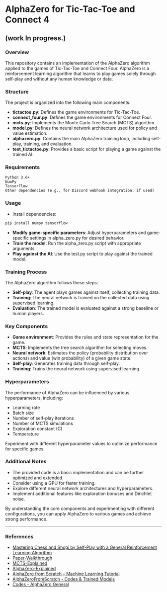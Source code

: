 # AlphaZero for Tic-Tac-Toe and Connect 4

## (work In progress.)

### Overview
This repository contains an implementation of the AlphaZero algorithm applied to the games of Tic-Tac-Toe and Connect Four. AlphaZero is a reinforcement learning algorithm that learns to play games solely through self-play and without any human knowledge or data.

### Structure
The project is organized into the following main components:
- __tictactoe.py__: Defines the game environments for Tic-Tac-Toe.
- __connect_four.py__: Defines the game environments for Connect Four.
- __mcts.py__: Implements the Monte Carlo Tree Search (MCTS) algorithm.
- __model.py__: Defines the neural network architecture used for policy and value estimation.
- __alphazero.py__: Contains the main AlphaZero training loop, including self-play, training, and evaluation.
- __test_tictactoe.py__: Provides a basic script for playing a game against the trained AI.

### Requirements
```
Python 3.6+
NumPy
TensorFlow
Other dependencies (e.g., for Discord webhook integration, if used)
```

### Usage
- Install dependencies:
```Bash
pip install numpy tensorflow
```

- __Modify game-specific parameters__: Adjust hyperparameters and game-specific settings in alpha_zero.py for desired behavior.
- __Train the model__: Run the alpha_zero.py script with appropriate arguments.
- __Play against the AI__: Use the test.py script to play against the trained model.

### Training Process
The AlphaZero algorithm follows these steps:

- __Self-play__: The agent plays games against itself, collecting training data.
- __Training__: The neural network is trained on the collected data using supervised learning.
- __Evaluation__: The trained model is evaluated against a strong baseline or human players.

### Key Components
- __Game environment__: Provides the rules and state representation for the game.
- __MCTS__: Implements the tree search algorithm for selecting moves.
- __Neural network__: Estimates the policy (probability distribution over actions) and value (win probability) of a given game state.
- __Self-play__: Generates training data through self-play.
- __Training__: Trains the neural network using supervised learning.

### Hyperparameters
The performance of AlphaZero can be influenced by various hyperparameters, including:

- Learning rate
- Batch size
- Number of self-play iterations
- Number of MCTS simulations
- Exploration constant (C)
- Temperature

Experiment with different hyperparameter values to optimize performance for specific games.

### Additional Notes
- The provided code is a basic implementation and can be further optimized and extended.
- Consider using a GPU for faster training.
- Explore different neural network architectures and hyperparameters.
- Implement additional features like exploration bonuses and Dirichlet noise.

By understanding the core components and experimenting with different configurations, you can apply AlphaZero to various games and achieve strong performance.

---
### References
- [Mastering Chess and Shogi by Self-Play with a General Reinforcement Learning Algorithm](https://arxiv.org/pdf/1712.01815)
- [Paper-Walkthrough](https://youtu.be/0slFo1rV0EM)
- [MCTS-Explained](https://youtu.be/UXW2yZndl7U)
- [AlphaZero-Explained](https://youtu.be/62nq4Zsn8vc)
- [AlphaZero from Scratch – Machine Learning Tutorial](https://www.youtube.com/watch?v=wuSQpLinRB4)
- [AlphaZeroFromScratch - Codes & Trained Models](https://github.com/foersterrobert/AlphaZeroFromScratch)
- [Codes - AlphaZero General](https://github.com/suragnair/alpha-zero-general)
